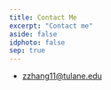 ```yaml
---
title: Contact Me
excerpt: "Contact me"
aside: false
idphoto: false
sep: true
---
```


* zzhang11@tulane.edu
